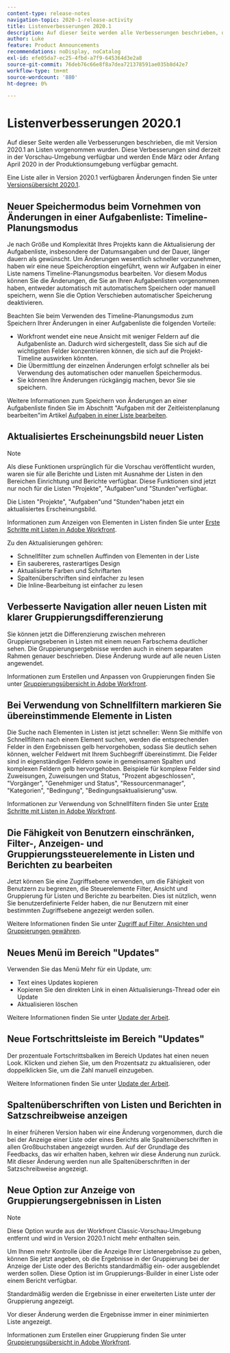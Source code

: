 ```yaml
---
content-type: release-notes
navigation-topic: 2020-1-release-activity
title: Listenverbesserungen 2020.1
description: Auf dieser Seite werden alle Verbesserungen beschrieben, die mit Version 2020.1 an Listen vorgenommen wurden. Diese Verbesserungen sind derzeit in der Vorschau-Umgebung verfügbar und werden Ende März oder Anfang April 2020 in der Produktionsumgebung verfügbar gemacht.
author: Luke
feature: Product Announcements
recommendations: noDisplay, noCatalog
exl-id: efe05da7-ec25-4fbd-a7f9-645364d3e2a8
source-git-commit: 76deb76c66e8f8a7dea721378591ae035b8d42e7
workflow-type: tm+mt
source-wordcount: '880'
ht-degree: 0%

---
```


# Listenverbesserungen 2020.1

Auf dieser Seite werden alle Verbesserungen beschrieben, die mit Version 2020.1 an Listen vorgenommen wurden. Diese Verbesserungen sind derzeit in der Vorschau-Umgebung verfügbar und werden Ende März oder Anfang April 2020 in der Produktionsumgebung verfügbar gemacht.

Eine Liste aller in Version 2020.1 verfügbaren Änderungen finden Sie unter [Versionsübersicht 2020.1](../../../product-announcements/product-releases/2020.1-release-activity/2020.1-release-overview.md).

## Neuer Speichermodus beim Vornehmen von Änderungen in einer Aufgabenliste: Timeline-Planungsmodus

Je nach Größe und Komplexität Ihres Projekts kann die Aktualisierung der Aufgabenliste, insbesondere der Datumsangaben und der Dauer, länger dauern als gewünscht. Um Änderungen wesentlich schneller vorzunehmen, haben wir eine neue Speicheroption eingeführt, wenn wir Aufgaben in einer Liste namens Timeline-Planungsmodus bearbeiten. Vor diesem Modus können Sie die Änderungen, die Sie an Ihren Aufgabenlisten vorgenommen haben, entweder automatisch mit automatischem Speichern oder manuell speichern, wenn Sie die Option Verschieben automatischer Speicherung deaktivieren.

Beachten Sie beim Verwenden des Timeline-Planungsmodus zum Speichern Ihrer Änderungen in einer Aufgabenliste die folgenden Vorteile:

* Workfront wendet eine neue Ansicht mit weniger Feldern auf die Aufgabenliste an. Dadurch wird sichergestellt, dass Sie sich auf die wichtigsten Felder konzentrieren können, die sich auf die Projekt-Timeline auswirken könnten.
* Die Übermittlung der einzelnen Änderungen erfolgt schneller als bei Verwendung des automatischen oder manuellen Speichermodus.
* Sie können Ihre Änderungen rückgängig machen, bevor Sie sie speichern.

Weitere Informationen zum Speichern von Änderungen an einer Aufgabenliste finden Sie im Abschnitt &quot;Aufgaben mit der Zeitleistenplanung bearbeiten&quot;im Artikel [Aufgaben in einer Liste bearbeiten](../../../manage-work/tasks/manage-tasks/edit-tasks-in-a-list.md).

## Aktualisiertes Erscheinungsbild neuer Listen

>[!NOTE]
>
>Als diese Funktionen ursprünglich für die Vorschau veröffentlicht wurden, waren sie für alle Berichte und Listen mit Ausnahme der Listen in den Bereichen Einrichtung und Berichte verfügbar. Diese Funktionen sind jetzt nur noch für die Listen &quot;Projekte&quot;, &quot;Aufgaben&quot;und &quot;Stunden&quot;verfügbar.

Die Listen &quot;Projekte&quot;, &quot;Aufgaben&quot;und &quot;Stunden&quot;haben jetzt ein aktualisiertes Erscheinungsbild.

Informationen zum Anzeigen von Elementen in Listen finden Sie unter [Erste Schritte mit Listen in Adobe Workfront](../../../workfront-basics/navigate-workfront/use-lists/view-items-in-a-list.md).

Zu den Aktualisierungen gehören:

* Schnellfilter zum schnellen Auffinden von Elementen in der Liste
* Ein saubereres, rasterartiges Design
* Aktualisierte Farben und Schriftarten
* Spaltenüberschriften sind einfacher zu lesen
* Die Inline-Bearbeitung ist einfacher zu lesen

## Verbesserte Navigation aller neuen Listen mit klarer Gruppierungsdifferenzierung

Sie können jetzt die Differenzierung zwischen mehreren Gruppierungsebenen in Listen mit einem neuen Farbschema deutlicher sehen. Die Gruppierungsergebnisse werden auch in einem separaten Rahmen genauer beschrieben. Diese Änderung wurde auf alle neuen Listen angewendet.

Informationen zum Erstellen und Anpassen von Gruppierungen finden Sie unter [Gruppierungsübersicht in Adobe Workfront](../../../reports-and-dashboards/reports/reporting-elements/groupings-overview.md).

## Bei Verwendung von Schnellfiltern markieren Sie übereinstimmende Elemente in Listen

Die Suche nach Elementen in Listen ist jetzt schneller: Wenn Sie mithilfe von Schnellfiltern nach einem Element suchen, werden die entsprechenden Felder in den Ergebnissen gelb hervorgehoben, sodass Sie deutlich sehen können, welcher Feldwert mit Ihrem Suchbegriff übereinstimmt. Die Felder sind in eigenständigen Feldern sowie in gemeinsamen Spalten und komplexen Feldern gelb hervorgehoben. Beispiele für komplexe Felder sind Zuweisungen, Zuweisungen und Status, &quot;Prozent abgeschlossen&quot;, &quot;Vorgänger&quot;, &quot;Genehmiger und Status&quot;, &quot;Ressourcenmanager&quot;, &quot;Kategorien&quot;, &quot;Bedingung&quot;, &quot;Bedingungsaktualisierung&quot;usw.

Informationen zur Verwendung von Schnellfiltern finden Sie unter [Erste Schritte mit Listen in Adobe Workfront](../../../workfront-basics/navigate-workfront/use-lists/view-items-in-a-list.md).

## Die Fähigkeit von Benutzern einschränken, Filter-, Anzeigen- und Gruppierungssteuerelemente in Listen und Berichten zu bearbeiten

Jetzt können Sie eine Zugriffsebene verwenden, um die Fähigkeit von Benutzern zu begrenzen, die Steuerelemente Filter, Ansicht und Gruppierung für Listen und Berichte zu bearbeiten. Dies ist nützlich, wenn Sie benutzerdefinierte Felder haben, die nur Benutzern mit einer bestimmten Zugriffsebene angezeigt werden sollen.

Weitere Informationen finden Sie unter [Zugriff auf Filter, Ansichten und Gruppierungen gewähren](../../../administration-and-setup/add-users/configure-and-grant-access/grant-access-fvg.md).

## Neues Menü im Bereich &quot;Updates&quot;

Verwenden Sie das Menü Mehr für ein Update, um:

* Text eines Updates kopieren
* Kopieren Sie den direkten Link in einen Aktualisierungs-Thread oder ein Update
* Aktualisieren löschen

Weitere Informationen finden Sie unter [Update der Arbeit](../../../workfront-basics/updating-work-items-and-viewing-updates/update-work.md).

## Neue Fortschrittsleiste im Bereich &quot;Updates&quot;

Der prozentuale Fortschrittsbalken im Bereich Updates hat einen neuen Look. Klicken und ziehen Sie, um den Prozentsatz zu aktualisieren, oder doppelklicken Sie, um die Zahl manuell einzugeben.

Weitere Informationen finden Sie unter [Update der Arbeit](../../../workfront-basics/updating-work-items-and-viewing-updates/update-work.md).

## Spaltenüberschriften von Listen und Berichten in Satzschreibweise anzeigen

In einer früheren Version haben wir eine Änderung vorgenommen, durch die bei der Anzeige einer Liste oder eines Berichts alle Spaltenüberschriften in allen Großbuchstaben angezeigt wurden. Auf der Grundlage des Feedbacks, das wir erhalten haben, kehren wir diese Änderung nun zurück. Mit dieser Änderung werden nun alle Spaltenüberschriften in der Satzschreibweise angezeigt.

## Neue Option zur Anzeige von Gruppierungsergebnissen in Listen

>[!NOTE]
>
>Diese Option wurde aus der Workfront Classic-Vorschau-Umgebung entfernt und wird in Version 2020.1 nicht mehr enthalten sein.

Um Ihnen mehr Kontrolle über die Anzeige Ihrer Listenergebnisse zu geben, können Sie jetzt angeben, ob die Ergebnisse in der Gruppierung bei der Anzeige der Liste oder des Berichts standardmäßig ein- oder ausgeblendet werden sollen. Diese Option ist im Gruppierungs-Builder in einer Liste oder einem Bericht verfügbar.

Standardmäßig werden die Ergebnisse in einer erweiterten Liste unter der Gruppierung angezeigt.

Vor dieser Änderung werden die Ergebnisse immer in einer minimierten Liste angezeigt.

Informationen zum Erstellen einer Gruppierung finden Sie unter [Gruppierungsübersicht in Adobe Workfront](../../../reports-and-dashboards/reports/reporting-elements/groupings-overview.md).
